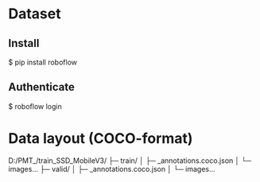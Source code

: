 # Dataset
## Install
$ pip install roboflow

## Authenticate
$ roboflow login


# Data layout (COCO-format)

D:/PMT_/train_SSD_MobileV3/
├─ train/
│  ├─ _annotations.coco.json
│  └─ images...
├─ valid/
│  ├─ _annotations.coco.json
│  └─ images...
